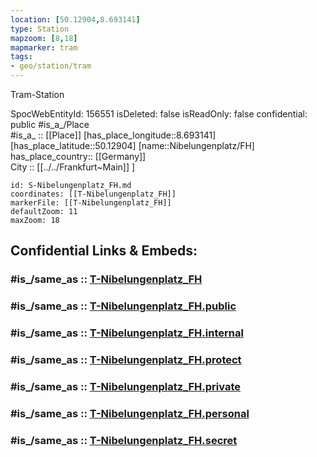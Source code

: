```yaml
---
location: [50.12904,8.693141] 
type: Station 
mapzoom: [8,18] 
mapmarker: tram 
tags:
- geo/station/tram
---
```


Tram-Station

SpocWebEntityId: 156551
isDeleted: false
isReadOnly: false
confidential: public
#is_a_/Place  
#is_a_ :: [[Place]] 
[has_place_longitude::8.693141] 
[has_place_latitude::50.12904] 
[name::Nibelungenplatz/FH] 
has_place_country:: [[Germany]]  
City :: [[../../Frankfurt~Main]] ] 


```leaflet
id: S-Nibelungenplatz_FH.md
coordinates: [[T-Nibelungenplatz_FH]] 
markerFile: [[T-Nibelungenplatz_FH]] 
defaultZoom: 11 
maxZoom: 18
```


## Confidential Links & Embeds: 

### #is_/same_as :: [T-Nibelungenplatz_FH](/_Standards/Earth/Continent/Europe/Europe~Central/Germany/Germany~West/Hessen/counties~Hessen/Frankfurt~Main/Stations-FFM~T/T-Nibelungenplatz_FH.md) 

### #is_/same_as :: [T-Nibelungenplatz_FH.public](/_public/Earth/Continent/Europe/Europe~Central/Germany/Germany~West/Hessen/counties~Hessen/Frankfurt~Main/Stations-FFM~T/T-Nibelungenplatz_FH.public.md) 

### #is_/same_as :: [T-Nibelungenplatz_FH.internal](/_internal/Earth/Continent/Europe/Europe~Central/Germany/Germany~West/Hessen/counties~Hessen/Frankfurt~Main/Stations-FFM~T/T-Nibelungenplatz_FH.internal.md) 

### #is_/same_as :: [T-Nibelungenplatz_FH.protect](/_protect/Earth/Continent/Europe/Europe~Central/Germany/Germany~West/Hessen/counties~Hessen/Frankfurt~Main/Stations-FFM~T/T-Nibelungenplatz_FH.protect.md) 

### #is_/same_as :: [T-Nibelungenplatz_FH.private](/_private/Earth/Continent/Europe/Europe~Central/Germany/Germany~West/Hessen/counties~Hessen/Frankfurt~Main/Stations-FFM~T/T-Nibelungenplatz_FH.private.md) 

### #is_/same_as :: [T-Nibelungenplatz_FH.personal](/_personal/Earth/Continent/Europe/Europe~Central/Germany/Germany~West/Hessen/counties~Hessen/Frankfurt~Main/Stations-FFM~T/T-Nibelungenplatz_FH.personal.md) 

### #is_/same_as :: [T-Nibelungenplatz_FH.secret](/_secret/Earth/Continent/Europe/Europe~Central/Germany/Germany~West/Hessen/counties~Hessen/Frankfurt~Main/Stations-FFM~T/T-Nibelungenplatz_FH.secret.md)

